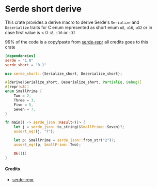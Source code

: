 # Serde short derive

This crate provides a derive macro to derive Serde's `Serialize` and
`Deserialize` traits for C enum represented as short enum
`u8`, `u16`, `u32` or in case first value is < 0 `i8`, `i16` or `i32`

99% of the code is a copy/paste from [serde-repr](https://crates.io/crates/serde_repr) all credits goes to this crate

```toml
[dependencies]
serde = "1.0"
serde_short = "0.1"
```

```rust
use serde_short::{Serialize_short, Deserialize_short};

#[derive(Serialize_short, Deserialize_short, PartialEq, Debug)]
#[repr(u8)]
enum SmallPrime {
    Two = 2,
    Three = 3,
    Five = 5,
    Seven = 7,
}

fn main() -> serde_json::Result<()> {
    let j = serde_json::to_string(&SmallPrime::Seven)?;
    assert_eq!(j, "7");

    let p: SmallPrime = serde_json::from_str("2")?;
    assert_eq!(p, SmallPrime::Two);

    Ok(())
}
```

#### Credits

- [serde-repr](https://crates.io/crates/serde_repr)
